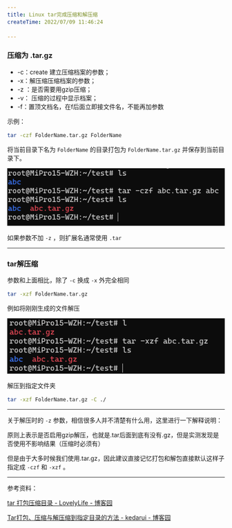 ```yaml
---
title: Linux tar完成压缩和解压缩
createTime: 2022/07/09 11:46:24

---
```


### 压缩为 .tar.gz

 - -c：create 建立压缩档案的参数；
 - -x：解压缩压缩档案的参数；
 - -z ：是否需要用gzip压缩；
 - -v： 压缩的过程中显示档案；
 - -f：置顶文档名，在f后面立即接文件名，不能再加参数

示例：

```bash
tar -czf FolderName.tar.gz FolderName
```

将当前目录下名为 `FolderName` 的目录打包为 `FolderName.tar.gz` 并保存到当前目录下。

![在这里插入图片描述](../images/9a7c89712dac1079e1c564f3954de86b.png)

如果参数不加 `-z` ，则扩展名通常使用 `.tar`

---

### tar解压缩

参数和上面相比，除了 `-c` 换成 `-x` 外完全相同

```bash
tar -xzf FolderName.tar.gz
```

例如将刚刚生成的文件解压

![在这里插入图片描述](../images/7954d939c57472efc72b8b7e032b113f.png)

解压到指定文件夹

```bash
tar -xzf FolderName.tar.gz -C ./
```

---

关于解压时的 `-z` 参数，相信很多人并不清楚有什么用，这里进行一下解释说明：

原则上表示是否启用gzip解压，也就是.tar后面到底有没有.gz，但是实测发现是否使用不影响结果（压缩时必须有）

但是由于大多时候我们使用.tar.gz，因此建议直接记忆打包和解包直接默认这样子指定成 `-czf` 和 `-xzf` 。

---

参考资料：

[tar 打包压缩目录 - LovelyLife - 博客园](https://www.cnblogs.com/lovelylife/p/5361697.html)

[Tar打包、压缩与解压缩到指定目录的方法 - kedarui - 博客园](https://www.cnblogs.com/kedarui/p/3525674.html)


